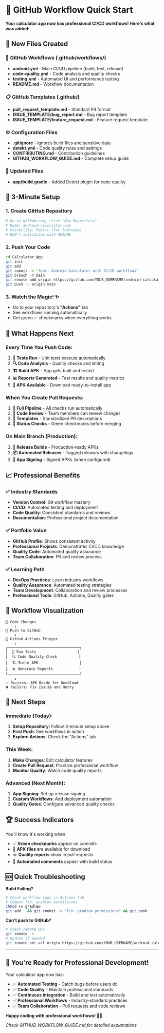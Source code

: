 # 🎯 GitHub Workflow Quick Start

**Your calculator app now has professional CI/CD workflows! Here's what was added:**

## 📁 New Files Created

### 🔄 **GitHub Workflows** (.github/workflows/)
- **android.yml** - Main CI/CD pipeline (build, test, release)
- **code-quality.yml** - Code analysis and quality checks  
- **testing.yml** - Automated UI and performance testing
- **README.md** - Workflow documentation

### 📋 **GitHub Templates** (.github/)
- **pull_request_template.md** - Standard PR format
- **ISSUE_TEMPLATE/bug_report.md** - Bug report template
- **ISSUE_TEMPLATE/feature_request.md** - Feature request template

### ⚙️ **Configuration Files**
- **.gitignore** - Ignores build files and sensitive data
- **detekt.yml** - Code quality rules and settings
- **CONTRIBUTING.md** - Contribution guidelines
- **GITHUB_WORKFLOW_GUIDE.md** - Complete setup guide

### 🔧 **Updated Files**
- **app/build.gradle** - Added Detekt plugin for code quality

## 🚀 **3-Minute Setup**

### 1. Create GitHub Repository
```bash
# Go to github.com, click "New Repository"
# Name: android-calculator-app
# Visibility: Public (for learning)
# DON'T initialize with README
```

### 2. Push Your Code
```bash
cd Calculator_App
git init
git add .
git commit -m "feat: Android Calculator with CI/CD workflows"
git branch -M main
git remote add origin https://github.com/YOUR_USERNAME/android-calculator-app.git
git push -u origin main
```

### 3. Watch the Magic! ✨
- Go to your repository's **"Actions"** tab
- See workflows running automatically
- Get green ✅ checkmarks when everything works

## 🎯 **What Happens Next**

### Every Time You Push Code:
1. **🧪 Tests Run** - Unit tests execute automatically
2. **🔍 Code Analysis** - Quality checks and linting  
3. **🏗️ Build APK** - App gets built and tested
4. **📊 Reports Generated** - Test results and quality metrics
5. **📱 APK Available** - Download ready-to-install app

### When You Create Pull Requests:
1. **🔄 Full Pipeline** - All checks run automatically
2. **💬 Code Review** - Team members can review changes
3. **📝 Templates** - Standardized PR descriptions
4. **🚦 Status Checks** - Green checkmarks before merging

### On Main Branch (Production):
1. **🚀 Release Builds** - Production-ready APKs
2. **📦 Automated Releases** - Tagged releases with changelogs
3. **🔐 App Signing** - Signed APKs (when configured)

## 📈 **Professional Benefits**

### ✅ **Industry Standards**
- **Version Control**: Git workflow mastery
- **CI/CD**: Automated testing and deployment
- **Code Quality**: Consistent standards and reviews
- **Documentation**: Professional project documentation

### ✅ **Portfolio Value**
- **GitHub Profile**: Shows consistent activity
- **Professional Projects**: Demonstrates CI/CD knowledge
- **Quality Code**: Automated quality assurance
- **Team Collaboration**: PR and review process

### ✅ **Learning Path**
- **DevOps Practices**: Learn industry workflows
- **Quality Assurance**: Automated testing strategies
- **Team Development**: Collaboration and review processes
- **Professional Tools**: GitHub, Actions, Quality gates

## 🎨 **Workflow Visualization**

```
📝 Code Changes
    ↓
🔄 Push to GitHub
    ↓
🤖 GitHub Actions Trigger
    ↓
┌─────────────────────────────────┐
│  🧪 Run Tests                   │
│  🔍 Code Quality Check          │  
│  🏗️ Build APK                   │
│  📊 Generate Reports            │
└─────────────────────────────────┘
    ↓
✅ Success: APK Ready for Download
❌ Failure: Fix Issues and Retry
```

## 🎯 **Next Steps**

### Immediate (Today):
1. **Setup Repository**: Follow 3-minute setup above
2. **First Push**: See workflows in action
3. **Explore Actions**: Check the "Actions" tab

### This Week:
1. **Make Changes**: Edit calculator features
2. **Create Pull Request**: Practice professional workflow
3. **Monitor Quality**: Watch code quality reports

### Advanced (Next Month):
1. **App Signing**: Set up release signing
2. **Custom Workflows**: Add deployment automation
3. **Quality Gates**: Configure advanced quality checks

## 🏆 **Success Indicators**

You'll know it's working when:
- ✅ **Green checkmarks** appear on commits
- 📱 **APK files** are available for download
- 📊 **Quality reports** show in pull requests
- 🤖 **Automated comments** appear with build status

## 🆘 **Quick Troubleshooting**

**Build Failing?**
```bash
# Check workflow logs in Actions tab
# Common fix: gradlew permissions
chmod +x gradlew
git add . && git commit -m "fix: gradlew permissions" && git push
```

**Can't push to GitHub?**
```bash
# Check remote URL
git remote -v
# Update if needed
git remote set-url origin https://github.com/YOUR_USERNAME/android-calculator-app.git
```

---

## 🎉 **You're Ready for Professional Development!**

Your calculator app now has:
- ✅ **Automated Testing** - Catch bugs before users do
- ✅ **Code Quality** - Maintain professional standards  
- ✅ **Continuous Integration** - Build and test automatically
- ✅ **Professional Workflows** - Industry-standard practices
- ✅ **Team Collaboration** - Pull requests and code reviews

**Happy coding with professional workflows! 🚀📱**

*Check GITHUB_WORKFLOW_GUIDE.md for detailed explanations*